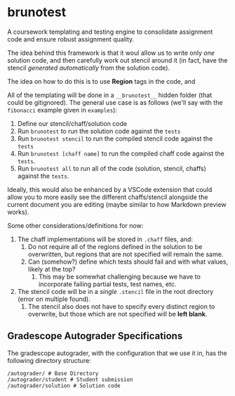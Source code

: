 # brunotest
A coursework templating and testing engine to consolidate assignment code and ensure robust assignment quality.

The idea behind this framework is that it woul allow us to write only _one_ solution code, and then carefully work out stencil around it (in fact, have the stencil _generated automatically_ from the solution code).

The idea on how to do this is to use __Region__ tags in the code, and 

All of the templating will be done in a `__brunotest__` hidden folder (that could be gitignored). The general use case is as follows (we'll say with the `fibonacci` example given in `examples`):

1. Define our stencil/chaff/solution code
2. Run `brunotest` to run the solution code against the `tests`
3. Run `brunotest stencil` to run the compiled stencil code against the `tests` 
4. Run `brunotest [chaff name]` to run the compiled chaff code against the `tests`.
5. Run `brunotest all` to run all of the code (solution, stencil, chaffs) against the `tests`.

Ideally, this would also be enhanced by a VSCode extension that could allow you to more easily see the different chaffs/stencil alongside the current document you are editing (maybe similar to how Markdown preview works). 

Some other considerations/definitions for now:

1. The chaff implementations will be stored in `.chaff` files, and:
    1. Do not require all of the regions defined in the solution to be overwritten, but regions that are not specified will remain the same.
    2. Can (somehow?) define which tests should fail and with what values, likely at the top?
        1. This may be somewhat challenging because we have to incorporate failing partial tests, test names, etc. 
2. The stencil code will be in a _single_ `.stencil` file in the root directory (error on multiple found). 
    1. The stencil also does not have to specify every distinct region to overwrite, but those which are not specified will be __left blank__. 

## Gradescope Autograder Specifications

The gradescope autograder, with the configuration that we use it in, has the following directory structure:

```
/autograder/ # Base Directory
/autograder/student # Student submission
/autograder/solution # Solution code 
```